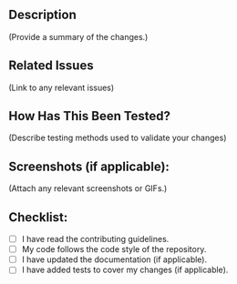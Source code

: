 ## Description
(Provide a summary of the changes.)

## Related Issues
(Link to any relevant issues)

## How Has This Been Tested?
(Describe testing methods used to validate your changes)

## Screenshots (if applicable):
(Attach any relevant screenshots or GIFs.)

## Checklist:
- [ ] I have read the contributing guidelines.
- [ ] My code follows the code style of the repository.
- [ ] I have updated the documentation (if applicable).
- [ ] I have added tests to cover my changes (if applicable).
